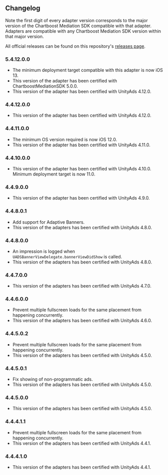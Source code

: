 ## Changelog

Note the first digit of every adapter version corresponds to the major version of the Chartboost Mediation SDK compatible with that adapter. 
Adapters are compatible with any Chartboost Mediation SDK version within that major version.

All official releases can be found on this repository's [releases page](https://github.com/ChartBoost/chartboost-mediation-ios-adapter-unity-ads/releases).

### 5.4.12.0.0
- The minimum deployment target compatible with this adapter is now iOS 13.
- This version of the adapter has been certified with ChartboostMediationSDK 5.0.0.
- This version of the adapter has been certified with UnityAds 4.12.0.

### 4.4.12.0.0
- This version of the adapter has been certified with UnityAds 4.12.0.

### 4.4.11.0.0
- The minimum OS version required is now iOS 12.0.
- This version of the adapter has been certified with UnityAds 4.11.0.

### 4.4.10.0.0
- This version of the adapter has been certified with UnityAds 4.10.0. Minimum deployment target is now 11.0.

### 4.4.9.0.0
- This version of the adapter has been certified with UnityAds 4.9.0.

### 4.4.8.0.1
- Add support for Adaptive Banners.
- This version of the adapters has been certified with UnityAds 4.8.0.

### 4.4.8.0.0
- An impression is logged when `UADSBannerViewDelegate.bannerViewDidShow` is called.
- This version of the adapters has been certified with UnityAds 4.8.0.

### 4.4.7.0.0
- This version of the adapters has been certified with UnityAds 4.7.0.

### 4.4.6.0.0
- Prevent multiple fullscreen loads for the same placement from happening concurrently.
- This version of the adapters has been certified with UnityAds 4.6.0.

### 4.4.5.0.2
- Prevent multiple fullscreen loads for the same placement from happening concurrently.
- This version of the adapters has been certified with UnityAds 4.5.0.

### 4.4.5.0.1
- Fix showing of non-programmatic ads.
- This version of the adapters has been certified with UnityAds 4.5.0.

### 4.4.5.0.0
- This version of the adapters has been certified with UnityAds 4.5.0.

### 4.4.4.1.1
- Prevent multiple fullscreen loads for the same placement from happening concurrently.
- This version of the adapters has been certified with UnityAds 4.4.1.

### 4.4.4.1.0
- This version of the adapters has been certified with UnityAds 4.4.1.
